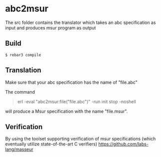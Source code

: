 abc2msur
=====

The src folder contains the translator which takes an abc specification as input and produces  msur program as output



Build
-----
    $ rebar3 compile

Translation
----

Make sure that your abc specification has the name of "file.abc"

The command

> erl -eval "abc2msur:file(\"file.abc\")" -run init stop -noshell

will produce a Msur specification with the name "file.msur".

Verification
----

By using the toolset supporting verification of msur specifications (which eventually utilize state-of-the-art C verifiers)
https://github.com/labs-lang/masseur
